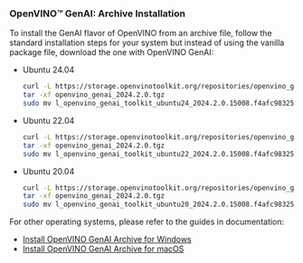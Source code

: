 ### OpenVINO™ GenAI: Archive Installation

To install the GenAI flavor of OpenVINO from an archive file, follow the standard installation steps for your system
but instead of using the vanilla package file, download the one with OpenVINO GenAI:

- Ubuntu 24.04
    <!-- TODO Update link to GenAI archive -->
    ```sh
    curl -L https://storage.openvinotoolkit.org/repositories/openvino_genai/packages/2024.2/linux/l_openvino_genai_toolkit_ubuntu24_2024.2.0.15008.f4afc983258_x86_64.tgz --output openvino_genai_2024.2.0.tgz
    tar -xf openvino_genai_2024.2.0.tgz
    sudo mv l_openvino_genai_toolkit_ubuntu24_2024.2.0.15008.f4afc983258_x86_64 /opt/intel/openvino_genai_2024.2.0
    ```

- Ubuntu 22.04
    <!-- TODO Update link to GenAI archive -->
    ```sh
    curl -L https://storage.openvinotoolkit.org/repositories/openvino_genai/packages/2024.2/linux/l_openvino_genai_toolkit_ubuntu22_2024.2.0.15008.f4afc983258_x86_64.tgz --output openvino_genai_2024.2.0.tgz
    tar -xf openvino_genai_2024.2.0.tgz
    sudo mv l_openvino_genai_toolkit_ubuntu22_2024.2.0.15008.f4afc983258_x86_64 /opt/intel/openvino_genai_2024.2.0
    ```

- Ubuntu 20.04
    <!-- TODO Update link to GenAI archive -->
    ```sh
    curl -L https://storage.openvinotoolkit.org/repositories/openvino_genai/packages/2024.2/linux/l_openvino_genai_toolkit_ubuntu20_2024.2.0.15008.f4afc983258_x86_64.tgz --output openvino_genai_2024.2.0.tgz
    tar -xf openvino_genai_2024.2.0.tgz
    sudo mv l_openvino_genai_toolkit_ubuntu20_2024.2.0.15008.f4afc983258_x86_64 /opt/intel/openvino_genai_2024.2.0
    ```

For other operating systems, please refer to the guides in documentation:
- [Install OpenVINO GenAI Archive for Windows]() <!-- TODO Add link to docs -->
- [Install OpenVINO GenAI Archive for macOS]()<!-- TODO Add link to docs -->
